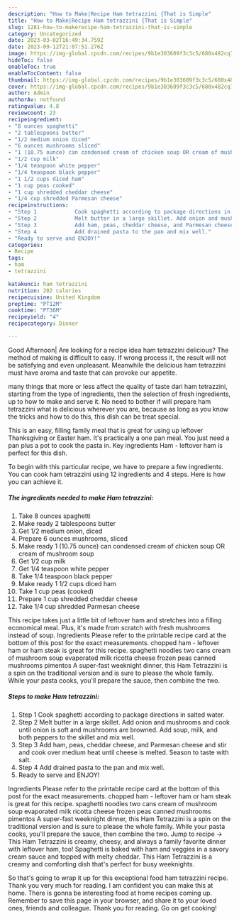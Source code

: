 ```yaml
---
description: "How to Make|Recipe Ham tetrazzini {That is Simple"
title: "How to Make|Recipe Ham tetrazzini {That is Simple"
slug: 1281-how-to-makerecipe-ham-tetrazzini-that-is-simple
category: Uncategorized
date: 2023-03-02T16:49:34.759Z
date: 2023-09-12T21:07:51.276Z
image: https://img-global.cpcdn.com/recipes/9b1e303609f3c3c5/680x482cq70/ham-tetrazzini-recipe-main-photo.jpg
hideToc: false
enableToc: true
enableTocContent: false
thumbnail: https://img-global.cpcdn.com/recipes/9b1e303609f3c3c5/680x482cq70/ham-tetrazzini-recipe-main-photo.jpg
cover: https://img-global.cpcdn.com/recipes/9b1e303609f3c3c5/680x482cq70/ham-tetrazzini-recipe-main-photo.jpg
author: Admin
authorAv: notfound
ratingvalue: 4.8
reviewcount: 23
recipeingredient:
- "8 ounces spaghetti"
- "2 tablespoons butter"
- "1/2 medium onion diced"
- "6 ounces mushrooms sliced"
- "1 (10.75 ounce) can condensed cream of chicken soup OR cream of mushroom soup"
- "1/2 cup milk"
- "1/4 teaspoon white pepper"
- "1/4 teaspoon black pepper"
- "1 1/2 cups diced ham"
- "1 cup peas cooked"
- "1 cup shredded cheddar cheese"
- "1/4 cup shredded Parmesan cheese"
recipeinstructions:
- "Step 1            Cook spaghetti according to package directions in salted water."
- "Step 2            Melt butter in a large skillet. Add onion and mushrooms and cook until onion is soft and mushrooms are browned. Add soup, milk, and both peppers to the skillet and mix well."
- "Step 3            Add ham, peas, cheddar cheese, and Parmesan cheese and stir and cook over medium heat until cheese is melted. Season to taste with salt."
- "Step 4            Add drained pasta to the pan and mix well."
- "Ready to serve and ENJOY!"
categories:
- Recipe
tags:
- ham
- tetrazzini

katakunci: ham tetrazzini 
nutrition: 202 calories
recipecuisine: United Kingdom
preptime: "PT12M"
cooktime: "PT36M"
recipeyield: "4"
recipecategory: Dinner

---
```



Good Afternoon| Are looking for a recipe idea ham tetrazzini delicious? The method of making is difficult to easy. If wrong process it, the result will not be satisfying and even unpleasant. Meanwhile the delicious ham tetrazzini must have aroma and taste that can provoke our appetite.






many things that more or less affect the quality of taste dari ham tetrazzini, starting from the type of ingredients, then the selection of fresh ingredients, up to how to make and serve it. No need to bother if will prepare ham tetrazzini what is delicious wherever you are, because as long as you know the tricks and how to do this, this dish can be treat special.


This is an easy, filling family meal that is great for using up leftover Thanksgiving or Easter ham. It&#39;s practically a one pan meal. You just need a pan plus a pot to cook the pasta in. Key ingredients Ham - leftover ham is perfect for this dish.


To begin with this particular recipe, we have to prepare a few ingredients. You can cook ham tetrazzini using 12 ingredients and 4 steps. Here is how you can achieve it.

<!--inarticleads1-->

##### The ingredients needed to make Ham tetrazzini:

1. Take 8 ounces spaghetti
1. Make ready 2 tablespoons butter
1. Get 1/2 medium onion, diced
1. Prepare 6 ounces mushrooms, sliced
1. Make ready 1 (10.75 ounce) can condensed cream of chicken soup OR cream of mushroom soup
1. Get 1/2 cup milk
1. Get 1/4 teaspoon white pepper
1. Take 1/4 teaspoon black pepper
1. Make ready 1 1/2 cups diced ham
1. Take 1 cup peas (cooked)
1. Prepare 1 cup shredded cheddar cheese
1. Take 1/4 cup shredded Parmesan cheese


This recipe takes just a little bit of leftover ham and stretches into a filling economical meal. Plus, it&#39;s made from scratch with fresh mushrooms instead of soup. Ingredients Please refer to the printable recipe card at the bottom of this post for the exact measurements. chopped ham - leftover ham or ham steak is great for this recipe. spaghetti noodles two cans cream of mushroom soup evaporated milk ricotta cheese frozen peas canned mushrooms pimentos A super-fast weeknight dinner, this Ham Tetrazzini is a spin on the traditional version and is sure to please the whole family. While your pasta cooks, you&#39;ll prepare the sauce, then combine the two. 

<!--inarticleads2-->

##### Steps to make Ham tetrazzini:

1. Step 1            Cook spaghetti according to package directions in salted water.
1. Step 2            Melt butter in a large skillet. Add onion and mushrooms and cook until onion is soft and mushrooms are browned. Add soup, milk, and both peppers to the skillet and mix well.
1. Step 3            Add ham, peas, cheddar cheese, and Parmesan cheese and stir and cook over medium heat until cheese is melted. Season to taste with salt.
1. Step 4            Add drained pasta to the pan and mix well.
1. Ready to serve and ENJOY!

Ingredients Please refer to the printable recipe card at the bottom of this post for the exact measurements. chopped ham - leftover ham or ham steak is great for this recipe. spaghetti noodles two cans cream of mushroom soup evaporated milk ricotta cheese frozen peas canned mushrooms pimentos A super-fast weeknight dinner, this Ham Tetrazzini is a spin on the traditional version and is sure to please the whole family. While your pasta cooks, you&#39;ll prepare the sauce, then combine the two. Jump to recipe → This Ham Tetrazzini is creamy, cheesy, and always a family favorite dinner with leftover ham, too! Spaghetti is baked with ham and veggies in a savory cream sauce and topped with melty cheddar. This Ham Tetrazzini is a creamy and comforting dish that&#39;s perfect for busy weeknights. 

So that's going to wrap it up for this exceptional food ham tetrazzini recipe. Thank you very much for reading. I am confident you can make this at home. There is gonna be interesting food at home recipes coming up. Remember to save this page in your browser, and share it to your loved ones, friends and colleague. Thank you for reading. Go on get cooking!
